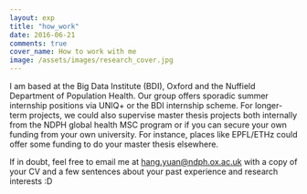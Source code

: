 ```yaml
---
layout: exp
title: "how_work"
date: 2016-06-21
comments: true
cover_name: How to work with me
image: /assets/images/research_cover.jpg
---
```


I am based at the Big Data Institute (BDI), Oxford and the Nuffield Department of Population Health. Our group offers 
sporadic summer internship positions via UNIQ+ or the BDI internship scheme. For longer-term projects, we could also 
supervise master thesis projects both internally from the NDPH global health MSC program or if you can secure your own
funding from your own university. For instance, places like EPFL/ETHz could offer some funding to do your master thesis elsewhere. 

If in doubt, feel free to email me at hang.yuan@ndph.ox.ac.uk with a copy of your CV and a few sentences about your past experience
and research interests :D 

